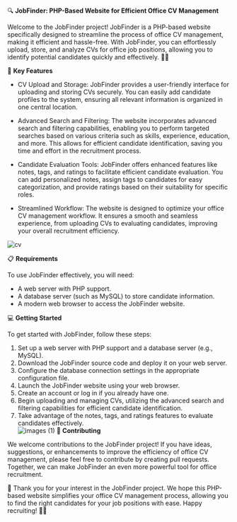 🔍 **JobFinder: PHP-Based Website for Efficient Office CV Management**

Welcome to the JobFinder project! JobFinder is a PHP-based website specifically designed to streamline the process of office CV management, making it efficient and hassle-free. With JobFinder, you can effortlessly upload, store, and analyze CVs for office job positions, allowing you to identify potential candidates quickly and effectively. 📄💼


🚀 **Key Features**

- CV Upload and Storage: JobFinder provides a user-friendly interface for uploading and storing CVs securely. You can easily add candidate profiles to the system, ensuring all relevant information is organized in one central location.

- Advanced Search and Filtering: The website incorporates advanced search and filtering capabilities, enabling you to perform targeted searches based on various criteria such as skills, experience, education, and more. This allows for efficient candidate identification, saving you time and effort in the recruitment process.

- Candidate Evaluation Tools: JobFinder offers enhanced features like notes, tags, and ratings to facilitate efficient candidate evaluation. You can add personalized notes, assign tags to candidates for easy categorization, and provide ratings based on their suitability for specific roles.

- Streamlined Workflow: The website is designed to optimize your office CV management workflow. It ensures a smooth and seamless experience, from uploading CVs to evaluating candidates, improving your overall recruitment efficiency.<br>

![cv](https://github.com/Usamahussain56/JobFinder/assets/118635657/dbd14292-0c80-4b75-b7b5-249c05f36be0)

📋 **Requirements**

To use JobFinder effectively, you will need:

- A web server with PHP support.
- A database server (such as MySQL) to store candidate information.
- A modern web browser to access the JobFinder website.

💻 **Getting Started**

To get started with JobFinder, follow these steps:

1. Set up a web server with PHP support and a database server (e.g., MySQL).
2. Download the JobFinder source code and deploy it on your web server.
3. Configure the database connection settings in the appropriate configuration file.
4. Launch the JobFinder website using your web browser.
5. Create an account or log in if you already have one.
6. Begin uploading and managing CVs, utilizing the advanced search and filtering capabilities for efficient candidate identification.
7. Take advantage of the notes, tags, and ratings features to evaluate candidates effectively.<br>
![images (1)](https://github.com/usamahussaindev/JobFinder_cv_Managment-Platform/assets/118635657/97995f61-ef24-406e-a85d-870a0c957b01)
🤝 **Contributing**

We welcome contributions to the JobFinder project! If you have ideas, suggestions, or enhancements to improve the efficiency of office CV management, please feel free to contribute by creating pull requests. Together, we can make JobFinder an even more powerful tool for office recruitment.

🙏 Thank you for your interest in the JobFinder project. We hope this PHP-based website simplifies your office CV management process, allowing you to find the right candidates for your job positions with ease. Happy recruiting! 💼✨

